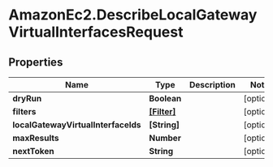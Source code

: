 # AmazonEc2.DescribeLocalGatewayVirtualInterfacesRequest

## Properties

Name | Type | Description | Notes
------------ | ------------- | ------------- | -------------
**dryRun** | **Boolean** |  | [optional] 
**filters** | [**[Filter]**](Filter.md) |  | [optional] 
**localGatewayVirtualInterfaceIds** | **[String]** |  | [optional] 
**maxResults** | **Number** |  | [optional] 
**nextToken** | **String** |  | [optional] 


